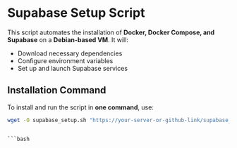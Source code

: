 # Supabase Setup Script

This script automates the installation of **Docker, Docker Compose, and Supabase** on a **Debian-based VM**. It will:
- Download necessary dependencies
- Configure environment variables
- Set up and launch Supabase services

## Installation Command
To install and run the script in **one command**, use:

```bash
wget -O supabase_setup.sh "https://your-server-or-github-link/supabase_setup.sh" && chmod +x supabase_setup.sh && ./supabase_setup.sh
```
```

```bash
